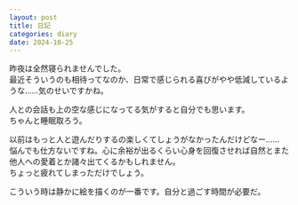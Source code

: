 ```yaml
---
layout: post
title: 日記
categories: diary
date: 2024-10-25
---
```

昨夜は全然寝られませんでした。  
最近そういうのも相待ってなのか、日常で感じられる喜びがやや低減しているような……気のせいですかね。

人との会話も上の空な感じになってる気がすると自分でも思います。  
ちゃんと睡眠取ろう。

以前はもっと人と遊んだりするの楽しくてしょうがなかったんだけどなー……  
悩んでも仕方ないですね。心に余裕が出るくらい心身を回復させれば自然とまた他人への愛着とか諸々出てくるかもしれません。  
ちょっと疲れてしまっただけでしょう。

こういう時は静かに絵を描くのが一番です。自分と過ごす時間が必要だ。
